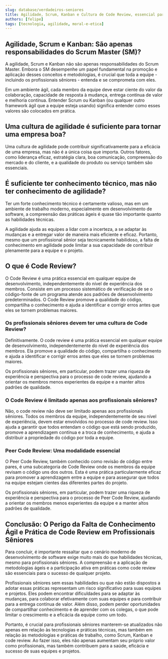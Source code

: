 ```yaml
---
slug: database/verdadeiros-seniores
title: Agilidade, Scrum, Kanban e Cultura de Code Review, essencial para um Sênior?
authors: [felipe]
tags: [tecnologia, agilidade, moral-e-etica]
---
```



## Agilidade, Scrum e Kanban: São apenas responsabilidades do Scrum Master (SM)?

A agilidade, Scrum e Kanban não são apenas responsabilidades do Scrum Master. Embora o SM desempenhe um papel fundamental na promoção e aplicação desses conceitos e metodologias, é crucial que toda a equipe - incluindo os profissionais sêniores - entenda e se comprometa com eles.

Em um ambiente ágil, cada membro da equipe deve estar ciente do valor da colaboração, capacidade de resposta à mudança, entrega contínua de valor e melhoria contínua. Entender Scrum ou Kanban (ou qualquer outro framework ágil que a equipe esteja usando) significa entender como esses valores são colocados em prática.

## Uma cultura de agilidade é suficiente para tornar uma empresa boa?

Uma cultura de agilidade pode contribuir significativamente para a eficácia de uma empresa, mas não é a única coisa que importa. Outros fatores, como liderança eficaz, estratégia clara, boa comunicação, compreensão do mercado e do cliente, e a qualidade do produto ou serviço também são essenciais.

## É suficiente ter conhecimento técnico, mas não ter conhecimento de agilidade?

Ter um forte conhecimento técnico é certamente valioso, mas em um ambiente de trabalho moderno, especialmente em desenvolvimento de software, a compreensão das práticas ágeis é quase tão importante quanto as habilidades técnicas.

A agilidade ajuda as equipes a lidar com a incerteza, a se adaptar às mudanças e a entregar valor de maneira mais eficiente e eficaz. Portanto, mesmo que um profissional sênior seja tecnicamente habilidoso, a falta de conhecimento em agilidade pode limitar a sua capacidade de contribuir plenamente para a equipe e o projeto.

## O que é Code Review?

O Code Review é uma prática essencial em qualquer equipe de desenvolvimento, independentemente do nível de experiência dos membros. Consiste em um processo sistemático de verificação de se o código-fonte de um programa atende aos padrões de desenvolvimento predeterminados. O Code Review promove a qualidade do código, compartilha o conhecimento e ajuda a identificar e corrigir erros antes que eles se tornem problemas maiores.

### Os profissionais sêniores devem ter uma cultura de Code Review?

Definitivamente. O code review é uma prática essencial em qualquer equipe de desenvolvimento, independentemente do nível de experiência dos membros. Ela promove a qualidade do código, compartilha o conhecimento e ajuda a identificar e corrigir erros antes que eles se tornem problemas maiores.

Os profissionais sêniores, em particular, podem trazer uma riqueza de experiência e perspectiva para o processo de code review, ajudando a orientar os membros menos experientes da equipe e a manter altos padrões de qualidade.

### O Code Review é limitado apenas aos profissionais sêniores?

Não, o code review não deve ser limitado apenas aos profissionais sêniores. Todos os membros da equipe, independentemente de seu nível de experiência, devem estar envolvidos no processo de code review. Isso ajuda a garantir que todos entendam o código que está sendo produzido, promove a aprendizagem contínua e a troca de conhecimento, e ajuda a distribuir a propriedade do código por toda a equipe.

### Peer Code Review: Uma modalidade essencial

O Peer Code Review, também conhecido como revisão de código entre pares, é uma subcategoria de Code Review onde os membros da equipe revisam o código uns dos outros. Esta é uma prática particularmente eficaz para promover a aprendizagem entre a equipe e para assegurar que todos na equipe estejam cientes das diferentes partes do projeto.

Os profissionais sêniores, em particular, podem trazer uma riqueza de experiência e perspectiva para o processo de Peer Code Review, ajudando a orientar os membros menos experientes da equipe e a manter altos padrões de qualidade.


## Conclusão: O Perigo da Falta de Conhecimento Ágil e Prática de Code Review em Profissionais Sêniores

Para concluir, é importante ressaltar que o cenário moderno de desenvolvimento de software exige muito mais do que habilidades técnicas, mesmo para profissionais sêniores. A compreensão e a aplicação de metodologias ágeis e a participação ativa em práticas como code review são essenciais para o sucesso de qualquer projeto.

Profissionais sêniores sem essas habilidades ou que não estão dispostos a adotar essas práticas representam um risco significativo para suas equipes e projetos. Eles podem encontrar dificuldades para se adaptar às mudanças, para colaborar efetivamente com suas equipes e para contribuir para a entrega contínua de valor. Além disso, podem perder oportunidades de compartilhar conhecimento e de aprender com os colegas, o que pode limitar o crescimento e a eficácia da equipe como um todo.

Portanto, é crucial para profissionais sêniores manterem-se atualizados não apenas em relação às tecnologias e práticas técnicas, mas também em relação às metodologias e práticas de trabalho, como Scrum, Kanban e code review. Ao fazer isso, eles não apenas aumentam seu próprio valor como profissionais, mas também contribuem para a saúde, eficácia e sucesso de suas equipes e projetos.